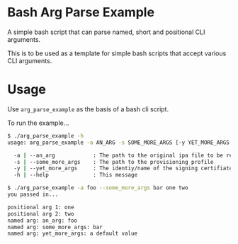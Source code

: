 # Bash Arg Parse Example
A simple bash script that can parse named, short and positional CLI arguments.

This is to be used as a template for simple bash scripts that accept various CLI arguments.

# Usage
Use `arg_parse_example` as the basis of a bash cli script.

To run the example...

````bash
$ ./arg_parse_example -h
usage: arg_parse_example -a AN_ARG -s SOME_MORE_ARGS [-y YET_MORE_ARGS || -h]

  -a | --an_arg            : The path to the original ipa file to be resigned
  -s | --some_more_args    : The path to the provisioning profile
  -y | --yet_more_args     : The identiy/name of the signing certifiate installed in keychain
  -h | --help              : This message
````



````bash
$ ./arg_parse_example -a foo --some_more_args bar one two
you passed in...

positional arg 1: one
positional arg 2: two
named arg: an_arg: foo
named arg: some_more_args: bar
named arg: yet_more_args: a default value
````
